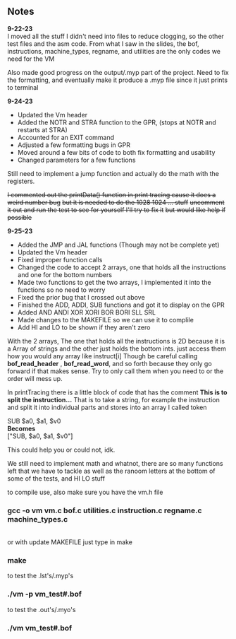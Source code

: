 ## Notes

**9-22-23**<br>
I moved all the stuff I didn't need into files to reduce clogging, so the other test files
and the asm code.  From what I saw in the slides, the bof, instructions, machine_types, regname,
and utilities are the only codes we need for the VM

Also made good progress on the output/.myp part of the project.  Need to fix the formatting,
and eventually make it produce a .myp file since it just prints to terminal

**9-24-23**<br>
- Updated the Vm header
- Added the NOTR and STRA function to the GPR, (stops at NOTR and restarts at STRA)
- Accounted for an EXIT command
- Adjusted a few formatting bugs in GPR
- Moved around a few bits of code to both fix formatting and usability
- Changed parameters for a few functions

Still need to implement a jump function and actually do the math with the registers.

~~I commented out the printData() function in print tracing cause it does a~~
~~weird number bug~~
~~but it is needed to do the 1028 1024 ... stuff~~
~~uncomment it out and run the test to see for yourself I'll try to fix it~~
~~but would like help if~~
~~possible~~

**9-25-23**<br>
- Added the JMP and JAL functions (Though may not be complete yet)
- Updated the Vm header
- Fixed improper function calls
- Changed the code to accept 2 arrays, one that holds all the instructions and one for
  the bottom numbers
- Made two functions to get the two arrays, I implemented it into the functions so no
  need to worry
- Fixed the prior bug that I crossed out above
- Finished the ADD, ADDI, SUB functions and got it to display on the GPR
- Added AND ANDI XOR XORI BOR BORI SLL SRL
- Made changes to the MAKEFILE so we can use it to complile
- Add HI and LO to be shown if they aren't zero

With the 2 arrays, The one that holds all the instructions is 2D because it is a Array of strings and 
the other just holds the bottom ints.
just access them how you would any array like instruct[i]
Though be careful calling __bof_read_header__ , __bof_read_word__, and so forth because they only go forward
if that makes sense. Try to only call them when you need to or the order will mess up.

In printTracing there is a little block of code that has the comment __This is to split the instruction...__
That is to take a string, for example the instruction and split it into individual parts and
stores into an array I called token

SUB $a0, $a1, $v0 <br>
__Becomes__ <br>
["SUB, $a0, $a1, $v0"] <br>

This could help you or could not, idk.<br>

We still need to implement math and whatnot, there are so many functions left that we have to tackle as well as the ranoom letters at the bottom of some of the tests, and HI LO 
stuff


to compile use, also make sure you have the vm.h file
### gcc -o vm vm.c bof.c utilities.c instruction.c regname.c machine_types.c
<br>
or with update MAKEFILE just type in make
<br>

### make

to test the .lst's/.myp's

### ./vm -p vm_test#.bof

to test the .out's/.myo's

### ./vm vm_test#.bof
